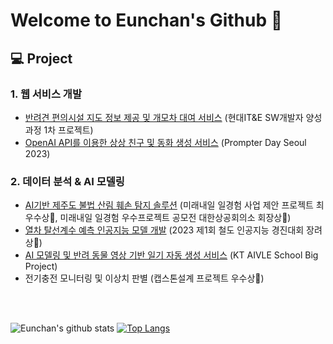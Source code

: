 # Welcome to Eunchan's Github 🤗

## 💻 Project
### 1. 웹 서비스 개발
- [반려견 편의시설 지도 정보 제공 및 개모차 대여 서비스](https://github.com/Zui-Topia/Pet-Topia-BE) (현대IT&E SW개발자 양성 과정 1차 프로젝트)
- [OpenAI API를 이용한 상상 친구 및 동화 생성 서비스](https://github.com/EunchanJeong/Prompter_Day_2023) (Prompter Day Seoul 2023)

### 2. 데이터 분석 & AI 모델링
- [AI기반 제주도 불법 산림 훼손 탐지 솔루션](https://github.com/EunchanJeong/AI_detection_of_illegal_forest_damage) (미래내일 일경험 사업 제안 프로젝트 최우수상🥈, 미래내일 일경험 우수프로젝트 공모전 대한상공회의소 회장상🥉)
- [열차 탈선계수 예측 인공지능 모델 개발](https://github.com/EunchanJeong/2023_Railroad_Contest) (2023 제1회 철도 인공지능 경진대회 장려상🥉)
- [AI 모델링 및 반려 동물 영상 기반 일기 자동 생성 서비스](https://github.com/EunchanJeong/Pet_Emotion_Diary_Clone) (KT AIVLE School Big Project)
- 전기충전 모니터링 및 이상치 판별 (캡스톤설계 프로젝트 우수상🥉)

<br>
<!--
## 🛠 Tech Stack
<div align="center"> 

  Techs that I've used at least once <br>
  <br>
  <img src="https://img.shields.io/badge/Python-3776AB?style=for-the-badge&logo=Python&logoColor=white"/>
  <img src="https://img.shields.io/badge/Java-437291?style=for-the-badge&logo=OpenJDK&logoColor=white"/>
  <img src="https://img.shields.io/badge/C++-00599C?style=for-the-badge&logo=cplusplus&logoColor=white"/>
  <img src="https://img.shields.io/badge/C-A8B9CC?style=for-the-badge&logo=C&logoColor=white"/>
  <br>
  <br>
  <img src="https://img.shields.io/badge/Tensorflow-FF6F00?style=for-the-badge&logo=tensorflow&logoColor=white"/> 
  <img src="https://img.shields.io/badge/Keras-D00000?style=for-the-badge&logo=keras&logoColor=white"/>
  <img src="https://img.shields.io/badge/scikit learn-F7931E?style=for-the-badge&logo=scikitlearn&logoColor=white"/>
  <img src="https://img.shields.io/badge/pandas-150458?style=for-the-badge&logo=pandas&logoColor=white"/>
  <img src="https://img.shields.io/badge/Numpy-013243?style=for-the-badge&logo=Numpy&logoColor=white"/>
  <img src="https://img.shields.io/badge/OpenAI-412991?style=for-the-badge&logo=OpenAI&logoColor=white"/> 
  <img src="https://img.shields.io/badge/OpenCV-5C3EE8?style=for-the-badge&logo=opencv&logoColor=white"/>
  <br>
  <br>
  <img src="https://img.shields.io/badge/Django-092E20?style=for-the-badge&logo=django&logoColor=white"/>
  <img src="https://img.shields.io/badge/AWS-232F3E?style=for-the-badge&logo=Amazon AWS&logoColor=white"/> 
  <img src="https://img.shields.io/badge/Docker-2496ED?style=for-the-badge&logo=docker&logoColor=white"/> 
  <img src="https://img.shields.io/badge/Kubernetes-326CE5?style=for-the-badge&logo=kubernetes&logoColor=white"/>
  <br>
  <br>
  <img src="https://img.shields.io/badge/HTML5-E34F26?style=for-the-badge&logo=html5&logoColor=white"/> 
  <img src="https://img.shields.io/badge/CSS3-1572B6?style=for-the-badge&logo=css3&logoColor=white"/> 
  <img src="https://img.shields.io/badge/Javascript-F7DF1E?style=for-the-badge&logo=javascript&logoColor=white"/> 
  <img src="https://img.shields.io/badge/MySQL-4479A1?style=for-the-badge&logo=mysql&logoColor=white"/> 
  <br>
  <br>
  <img src="https://img.shields.io/badge/Jupyter notebook-F37626?style=for-the-badge&logo=Jupyter&logoColor=white"/>
  <img src="https://img.shields.io/badge/Google Colab-F9AB00?style=for-the-badge&logo=googlecolab&logoColor=white"/>
  <img src="https://img.shields.io/badge/Visual Studio Code-007ACC?style=for-the-badge&logo=visualstudiocode&logoColor=white"/> 
  <img src="https://img.shields.io/badge/PyCharm-000000?style=for-the-badge&logo=pycharm&logoColor=white"/>
  <img src="https://img.shields.io/badge/Eclipse IDE-2C2255?style=for-the-badge&logo=Eclipse IDE&logoColor=white"/>
  <br>
  <br>
  <img src="https://img.shields.io/badge/Git-F05032?style=for-the-badge&logo=git&logoColor=white"/>
  <img src="https://img.shields.io/badge/GitHub-181717?style=for-the-badge&logo=github&logoColor=white"/>
  <img src="https://img.shields.io/badge/notion-000000?style=for-the-badge&logo=notion&logoColor=white"/>
  <img src="https://img.shields.io/badge/Discord-5865F2?style=for-the-badge&logo=Discord&logoColor=white"/>
  <img src="https://img.shields.io/badge/Slack-4A154B?style=for-the-badge&logo=slack&logoColor=white"/>
</div>

<div align="center">
-->
<br>

  ![Eunchan's github stats](https://github-readme-stats.vercel.app/api?username=EunchanJeong&show_icons=true&theme=shadow_blue)
  [![Top Langs](https://github-readme-stats.vercel.app/api/top-langs/?username=EunchanJeong&layout=compact&theme=shadow_blue)](https://github.com/EunchanJeong/github-readme-stats)
  
</div>

<!--
**EunchanJeong/EunchanJeong** is a ✨ _special_ ✨ repository because its `README.md` (this file) appears on your GitHub profile.

Here are some ideas to get you started:

- 🔭 I’m currently working on ...
- 🌱 I’m currently learning ...
- 👯 I’m looking to collaborate on ...
- 🤔 I’m looking for help with ...
- 💬 Ask me about ...
- 📫 How to reach me: ...
- 😄 Pronouns: ...
- ⚡ Fun fact: ...
-->
